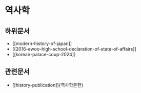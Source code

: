 # 역사학

## 하위문서

- [[modern-history-of-japan]]
- [[2016-ewoo-high-school-declaration-of-state-of-affairs]]
- [[korean-palace-coup-2024]]

## 관련문서

- [[history-publication]]{역사학문헌}
